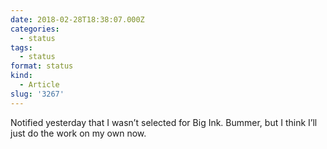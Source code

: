 ```yaml
---
date: 2018-02-28T18:38:07.000Z
categories:
  - status
tags:
  - status
format: status
kind:
  - Article
slug: '3267'
---
```

Notified yesterday that I wasn’t selected for Big Ink. Bummer, but I think I’ll just do the work on my own now.
